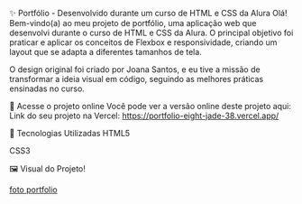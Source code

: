 ✨ Portfólio - Desenvolvido durante um curso de HTML e CSS da Alura
Olá! Bem-vindo(a) ao meu projeto de portfólio, uma aplicação web que desenvolvi durante o curso de HTML e CSS da Alura. O principal objetivo foi praticar e aplicar os conceitos de Flexbox e responsividade, criando um layout que se adapta a diferentes tamanhos de tela.

O design original foi criado por Joana Santos, e eu tive a missão de transformar a ideia visual em código, seguindo as melhores práticas ensinadas no curso.

🔗 Acesse o projeto online
Você pode ver a versão online deste projeto aqui: Link do seu projeto na Vercel: https://portfolio-eight-jade-38.vercel.app/

🚀 Tecnologias Utilizadas
HTML5

CSS3

🖼️ Visual do Projeto!

[foto portfolio](https://github.com/user-attachments/assets/a925c7d1-7ea2-40ca-b613-f328d0a875e5)

